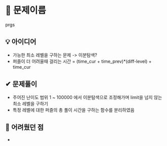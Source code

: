 # 🔎 문제이름

prgs

## 💡 아이디어

- 가능한 최소 레벨을 구하는 문제 -> 이분탐색?
- 퍼즐이 더 어려울때 걸리는 시간 = (time_cur + time_prev)\*(diff-level) + time_cur

## ✔ 문제풀이

- 주어진 난이도 범위 1 ~ 100000 에서 이분탐색으로 조정해가며 limit을 넘지 않는 최소 레벨을 구하기
- 특정 레벨에 대한 퍼즐의 총 풀이 시간을 구하는 함수를 분리하였음

## 🤕 어려웠던 점

-
